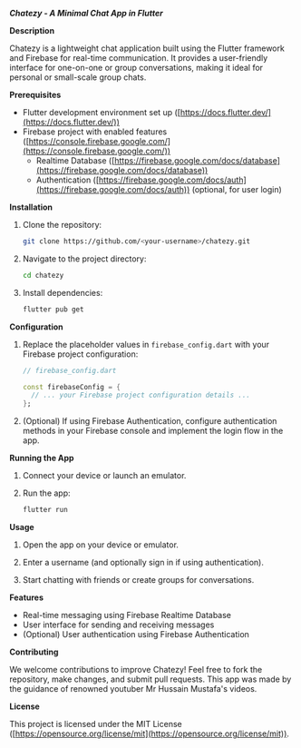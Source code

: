 

***Chatezy - A Minimal Chat App in Flutter***

**Description**

Chatezy is a lightweight chat application built using the Flutter framework and Firebase for real-time communication. It provides a user-friendly interface for one-on-one or group conversations, making it ideal for personal or small-scale group chats.

**Prerequisites**

- Flutter development environment set up ([https://docs.flutter.dev/](https://docs.flutter.dev/))
- Firebase project with enabled features ([https://console.firebase.google.com/](https://console.firebase.google.com/))
  - Realtime Database ([https://firebase.google.com/docs/database](https://firebase.google.com/docs/database))
  - Authentication ([https://firebase.google.com/docs/auth](https://firebase.google.com/docs/auth)) (optional, for user login)

**Installation**

1. Clone the repository:

   ```bash
   git clone https://github.com/<your-username>/chatezy.git
   ```

2. Navigate to the project directory:

   ```bash
   cd chatezy
   ```

3. Install dependencies:

   ```bash
   flutter pub get
   ```

**Configuration**

1. Replace the placeholder values in `firebase_config.dart` with your Firebase project configuration:

   ```dart
   // firebase_config.dart

   const firebaseConfig = {
     // ... your Firebase project configuration details ...
   };
   ```

2. (Optional) If using Firebase Authentication, configure authentication methods in your Firebase console and implement the login flow in the app.

**Running the App**

1. Connect your device or launch an emulator.

2. Run the app:

   ```bash
   flutter run
   ```

**Usage**

1. Open the app on your device or emulator.

2. Enter a username (and optionally sign in if using authentication).

3. Start chatting with friends or create groups for conversations.

**Features**

- Real-time messaging using Firebase Realtime Database
- User interface for sending and receiving messages
- (Optional) User authentication using Firebase Authentication

**Contributing**

We welcome contributions to improve Chatezy! Feel free to fork the repository, make changes, and submit pull requests. This app was made by the guidance of renowned youtuber Mr Hussain Mustafa's videos.

**License**

This project is licensed under the MIT License ([https://opensource.org/license/mit](https://opensource.org/license/mit)).
